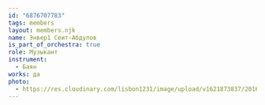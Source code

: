 ```yaml
---
id: "6876707783"
tags: members
layout: members.njk
name: Энвер1 Сеит-Абдулов
is_part_of_orchestra: true
role: Музыкант
instrument:
  - Баян
works: да
photo:
  - https://res.cloudinary.com/lisbon1231/image/upload/v1621873837/2016-10-9-1_oiqmzj.jpg
---
```

